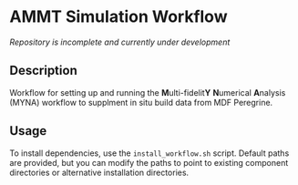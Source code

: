 # AMMT Simulation Workflow

*Repository is incomplete and currently under development*

## Description
Workflow for setting up and running the **M**ulti-fidelit**Y** **N**umerical **A**nalysis (MYNA) workflow to supplment in situ build data from MDF Peregrine.

## Usage
To install dependencies, use the `install_workflow.sh` script. Default paths are provided, but you can modify the paths to point to existing component directories or alternative installation directories.